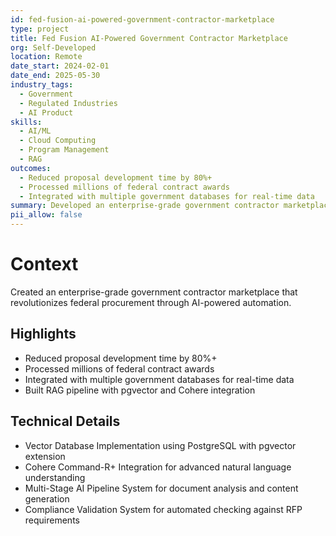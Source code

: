 ```yaml
---
id: fed-fusion-ai-powered-government-contractor-marketplace
type: project
title: Fed Fusion AI-Powered Government Contractor Marketplace
org: Self-Developed
location: Remote
date_start: 2024-02-01
date_end: 2025-05-30
industry_tags:
  - Government
  - Regulated Industries
  - AI Product
skills:
  - AI/ML
  - Cloud Computing
  - Program Management
  - RAG
outcomes:
  - Reduced proposal development time by 80%+
  - Processed millions of federal contract awards
  - Integrated with multiple government databases for real-time data
summary: Developed an enterprise-grade government contractor marketplace that automates RFP response generation using AI-powered technology.
pii_allow: false
---
```


# Context
Created an enterprise-grade government contractor marketplace that revolutionizes federal procurement through AI-powered automation.

## Highlights  
- Reduced proposal development time by 80%+
- Processed millions of federal contract awards  
- Integrated with multiple government databases for real-time data
- Built RAG pipeline with pgvector and Cohere integration

## Technical Details
- Vector Database Implementation using PostgreSQL with pgvector extension
- Cohere Command-R+ Integration for advanced natural language understanding
- Multi-Stage AI Pipeline System for document analysis and content generation
- Compliance Validation System for automated checking against RFP requirements